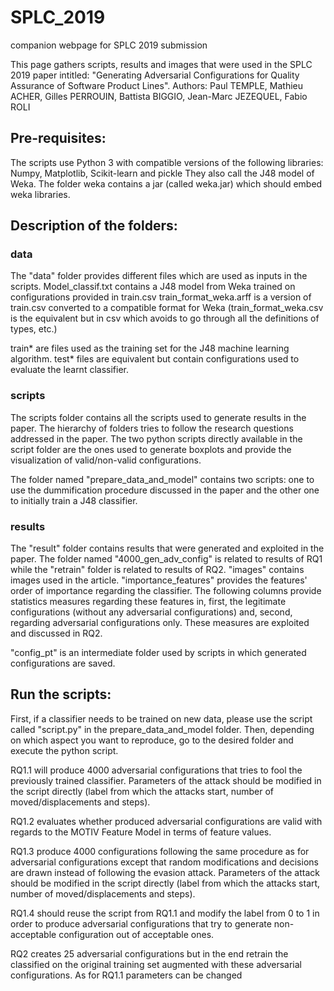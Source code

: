 # SPLC_2019
companion webpage for SPLC 2019 submission

This page gathers scripts, results and images that were used in the SPLC 2019 paper intitled: "Generating Adversarial Configurations for Quality Assurance of Software Product Lines".
Authors: Paul TEMPLE, Mathieu ACHER, Gilles PERROUIN, Battista BIGGIO, Jean-Marc JEZEQUEL, Fabio ROLI

## Pre-requisites:
The scripts use Python 3 with compatible versions of the following libraries: Numpy, Matplotlib, Scikit-learn and pickle
They also call the J48 model of Weka.
The folder weka contains a jar (called weka.jar) which should embed weka libraries.

## Description of the folders:
### data
The "data" folder provides different files which are used as inputs in the scripts.
Model_classif.txt contains a J48 model from Weka trained on configurations provided in train.csv
train_format_weka.arff is a version of train.csv converted to a compatible format for Weka (train_format_weka.csv is the equivalent but in csv which avoids to go through all the definitions of types, etc.)

train* are files used as the training set for the J48 machine learning algorithm.
test* files are equivalent but contain configurations used to evaluate the learnt classifier.

### scripts
The scripts folder contains all the scripts used to generate results in the paper.
The hierarchy of folders tries to follow the research questions addressed in the paper.
The two python scripts directly available in the script folder are the ones used to generate boxplots and provide the visualization of valid/non-valid configurations.

The folder named "prepare_data_and_model" contains two scripts: one to use the dummification procedure discussed in the paper and the other one to initially train a J48 classifier.

### results
The "result" folder contains results that were generated and exploited in the paper.
The folder named "4000_gen_adv_config" is related to results of RQ1 while the "retrain" folder is related to results of RQ2.
"images" contains images used in the article.
"importance_features" provides the features' order of importance regarding the classifier. The following columns provide statistics measures regarding these features in, first, the legitimate configurations (without any adversarial configurations) and, second, regarding adversarial configurations only.
These measures are exploited and discussed in RQ2.

"config_pt" is an intermediate folder used by scripts in which generated configurations are saved.

## Run the scripts:
First, if a classifier needs to be trained on new data, please use the script called "script.py" in the prepare_data_and_model folder.
Then, depending on which aspect you want to reproduce, go to the desired folder and execute the python script.

RQ1.1 will produce 4000 adversarial configurations that tries to fool the previously trained classifier.
Parameters of the attack should be modified in the script directly (label from which the attacks start, number of moved/displacements and steps).

RQ1.2 evaluates whether produced adversarial configurations are valid with regards to the MOTIV Feature Model in terms of feature values.

RQ1.3 produce 4000 configurations following the same procedure as for adversarial configurations except that random modifications and decisions are drawn instead of following the evasion attack.
Parameters of the attack should be modified in the script directly (label from which the attacks start, number of moved/displacements and steps).

RQ1.4 should reuse the script from RQ1.1 and modify the label from 0 to 1 in order to produce adversarial configurations that try to generate non-acceptable configuration out of acceptable ones.

RQ2 creates 25 adversarial configurations but in the end retrain the classified on the original training set augmented with these adversarial configurations.
As for RQ1.1 parameters can be changed
